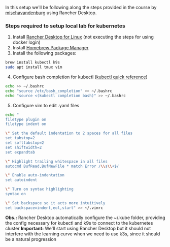 
In this setup we'll be following along the steps provided in the course by [mischavandenburg](https://github.com/mischavandenburg) using Rancher Desktop.
### Steps required to setup local lab for kubernetes

1. Install [Rancher Desktop for Linux](https://docs.rancherdesktop.io/getting-started/installation/#linux) (not executing the steps for using docker login)
2. Install [Homebrew Package Manager](https://brew.sh/)
3. Install the following packages:
```bash
brew install kubectl k9s
sudo apt install tmux vim
```
4. Configure bash completion for kubectl ([kubectl quick reference](https://kubernetes.io/docs/reference/kubectl/quick-reference/))
```bash
echo >> ~/.bashrc
echo "source /etc/bash_completion" >> ~/.bashrc
echo "source <(kubectl completion bash)" >> ~/.bashrc
```
5. Configure vim to edit .yaml files
```bash
echo "
filetype plugin on
filetype indent on

\" Set the default indentation to 2 spaces for all files
set tabstop=2
set softtabstop=2
set shiftwidth=2
set expandtab

\" Highlight trailing whitespace in all files
autocmd BufRead,BufNewFile * match Error /\\s\\+$/

\" Enable auto-indentation
set autoindent

\" Turn on syntax highlighting
syntax on

\" Set backspace so it acts more intuitively
set backspace=indent,eol,start" >> ~/.vimrc
```

**Obs.:** Rancher Desktop automatically configure the ~/.kube folder, providing the config necessary for kubectl and k9s to connect to the kubernetes cluster
**Important:** We'll start using Rancher Desktop but it should not interfere with the learning curve when we need to use k3s, since it should be a natural progression